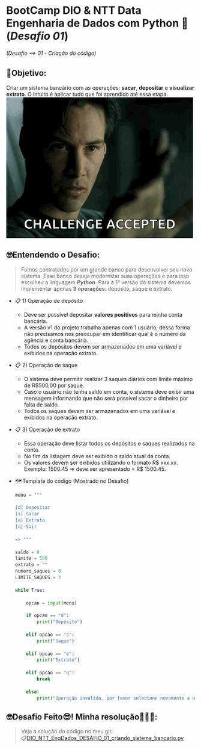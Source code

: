 # BootCamp DIO & NTT Data Engenharia de Dados com Python 🐍 (*Desafio 01*)
###### (Desafio ==> 01 - Criação do código)  
  
## 🎯Objetivo:
Criar um sistema bancário com as operações: **sacar**, **depositar** e **visualizar extrato**.
O intuito é aplicar tudo que foi aprendido até essa etapa.
    ![alt text](img_DesafioAceito.png)

    
## 🤓Entendendo o Desafio:
>Fomos contratados por um grande banco para desenvolver seu novo sistema.
Esse banco deseja modernizar suas operações e para isso escolheu a linguagem ***Python***.
Para a 1ª versão do sistema devemos implementar apenas **3 operações**: depósito, saque e extrato.
    


- 📋 1) Operação de depósito
    - Deve ser possível depositar **valores positivos** para minha conta bancária.
    - A versão v1 do projeto trabalha apenas com 1 usuário, dessa forma não precisamos nos preocupar em identificar qual é o número da agência e conta bancária.
    - Todos os depósitos devem ser armazenados em uma variável e exibidos na operação extrato.
- 📋 2) Operação de saque
    - O sistema deve permitir realizar 3 saques diários com limite máximo de R$500,00 por saque.
    - Caso o usuário não tenha saldo em conta, o sistema deve exibir uma mensagem informando que não será possível sacar o dinheiro por falta de saldo.
    - Todos os saques devem ser armazenados em uma variável e exibidos na operação extrato.
- 📋 3) Operação de extrato
    - Essa operação deve listar todos os depósitos e saques realizados na conta.
    - No fim da listagem deve ser exibido o saldo atual da conta.
    - Os valores devem ser exibidos utilizando o formato R$ xxx.xx.
    Exemplo: 1500.45 ⇒ deve ser apresentado = R$ 1500.45.

- 🗺️Template do código (Mostrado no Desafio)
    
    ```python
    menu = """
    
    [d] Depositar
    [s] Sacar
    [e] Extrato
    [q] Sair
    
    => """
    
    saldo = 0
    limite = 500
    extrato = ""
    numero_saques = 0
    LIMITE_SAQUES = 3
    
    while True:
    
        opcao = input(menu)
    
        if opcao == "d":
            print("Depósito")
    
        elif opcao == "s":
            print("Saque")
    
        elif opcao == "e":
            print("Extrato")
    
        elif opcao == "q":
            break
    
        else:
            print("Operação inválida, por favor selecione novamente a operação desejada.")
    ```

## 🤓Desafio Feito😎! Minha resolução🎉🎉🎉:
> Veja a solução do código no meu git:  
> 📋[DIO_NTT_EngDados_DESAFIO_01_criando_sistema_bancario.py](https://github.com/Roberto-Pfaltzgraff/estudos_prg-Python/blob/main/DIO/NTT_EngDados/Desafios/DIO_NTT_EngDados_DESAFIO_01_criando_sistema_bancario.py)